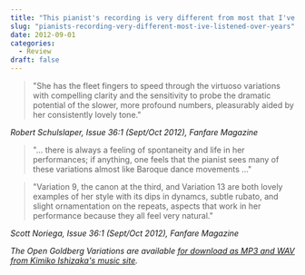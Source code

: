 ```yaml
---
title: "This pianist's recording is very different from most that I've listened to over the years"
slug: "pianists-recording-very-different-most-ive-listened-over-years"
date: 2012-09-01
categories:
  - Review
draft: false
---
```

>"She has the fleet fingers to speed through the virtuoso variations with compelling clarity and the sensitivity to probe the dramatic potential of the slower, more profound numbers, pleasurably aided by her consistently lovely tone."

*Robert Schulslaper, Issue 36:1 (Sept/Oct 2012), Fanfare Magazine*
 
>"... there is always a feeling of spontaneity and life in her performances; if anything, one feels that the pianist sees many of these variations almost like Baroque dance movements ..."
 
>"Variation 9, the canon at the third, and Variation 13 are both lovely examples of her style with its dips in dynamcs, subtle rubato, and slight ornamentation on the repeats, aspects that work in her performance because they all feel very natural."
 
*Scott Noriega, Issue 36:1 (Sept/Oct 2012), Fanfare Magazine*

<em>The Open Goldberg Variations are available [for download as MP3 and WAV from Kimiko Ishizaka's music site](https://music.kimiko-pianko.com).</em>
